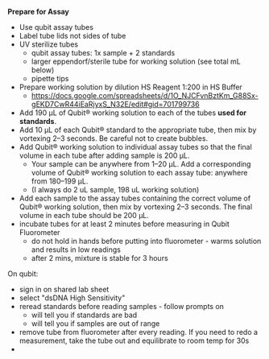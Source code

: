 **Prepare for Assay** 
- Use qubit assay tubes
- Label tube lids not sides of tube
- UV sterilize tubes 
	- qubit assay tubes: 1x sample + 2 standards
	- larger eppendorf/sterile tube for working solution (see total mL below)
	- pipette tips 
- Prepare working solution by dilution HS Reagent 1:200 in HS Buffer
	- https://docs.google.com/spreadsheets/d/1O_NJCFvnBztKm_G88Sx-gEKD7CwR44iEaRjyxS_N32E/edit#gid=701799736 
- Add 190 µL of Qubit® working solution to each of the tubes **used for standards**.
- Add 10 µL of each Qubit® standard to the appropriate tube, then mix by vortexing 2–3 seconds. Be careful not to create bubbles.
- Add Qubit® working solution to individual assay tubes so that the final volume in each tube after adding sample is 200 µL.
	- Your sample can be anywhere from 1–20 µL. Add a corresponding volume of Qubit® working solution to each assay tube: anywhere from 180–199 µL.
	- (I always do 2 uL sample, 198 uL working solution)
-  Add each sample to the assay tubes containing the correct volume of Qubit® working solution, then mix by vortexing 2–3 seconds. The final volume in each tube should be 200 µL.
- incubate tubes for at least 2 minutes before measuring in Qubit Fluorometer 
	- do not hold in hands before putting into fluorometer - warms solution and results in low readings 
	- after 2 mins, mixture is stable for 3 hours

On qubit:
- sign in on shared lab sheet 
- select "dsDNA High Sensitivity"
- reread standards before reading samples - follow prompts on 
	- will tell you if standards are bad 
	- will tell you if samples are out of range 
- remove tube from fluorometer after every reading. If you need to redo a measurement, take the tube out and equilibrate to room temp for 30s
- 